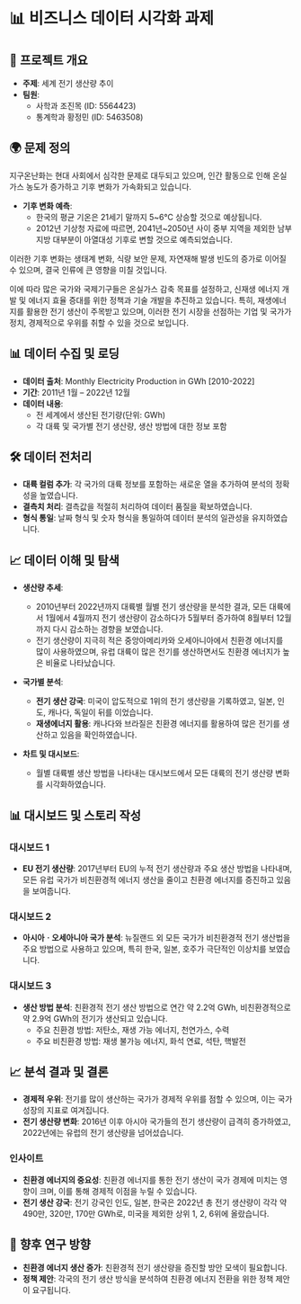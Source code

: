 # 📊 비즈니스 데이터 시각화 과제

## 📖 프로젝트 개요
- **주제**: 세계 전기 생산량 추이
- **팀원**: 
  - 사학과 조진목 (ID: 5564423)
  - 통계학과 황정민 (ID: 5463508)

## 🌍 문제 정의
지구온난화는 현대 사회에서 심각한 문제로 대두되고 있으며, 인간 활동으로 인해 온실가스 농도가 증가하고 기후 변화가 가속화되고 있습니다. 
- **기후 변화 예측**: 
  - 한국의 평균 기온은 21세기 말까지 5~6°C 상승할 것으로 예상됩니다.
  - 2012년 기상청 자료에 따르면, 2041년~2050년 사이 중부 지역을 제외한 남부지방 대부분이 아열대성 기후로 변할 것으로 예측되었습니다.
  
이러한 기후 변화는 생태계 변화, 식량 보안 문제, 자연재해 발생 빈도의 증가로 이어질 수 있으며, 결국 인류에 큰 영향을 미칠 것입니다. 

이에 따라 많은 국가와 국제기구들은 온실가스 감축 목표를 설정하고, 신재생 에너지 개발 및 에너지 효율 증대를 위한 정책과 기술 개발을 추진하고 있습니다. 특히, 재생에너지를 활용한 전기 생산이 주목받고 있으며, 이러한 전기 시장을 선점하는 기업 및 국가가 정치, 경제적으로 우위를 취할 수 있을 것으로 보입니다.

## 📊 데이터 수집 및 로딩
- **데이터 출처**: Monthly Electricity Production in GWh [2010-2022]
- **기간**: 2011년 1월 – 2022년 12월
- **데이터 내용**: 
  - 전 세계에서 생산된 전기량(단위: GWh)
  - 각 대륙 및 국가별 전기 생산량, 생산 방법에 대한 정보 포함

## 🛠️ 데이터 전처리
- **대륙 컬럼 추가**: 각 국가의 대륙 정보를 포함하는 새로운 열을 추가하여 분석의 정확성을 높였습니다.
- **결측치 처리**: 결측값을 적절히 처리하여 데이터 품질을 확보하였습니다.
- **형식 통일**: 날짜 형식 및 숫자 형식을 통일하여 데이터 분석의 일관성을 유지하였습니다.

## 📈 데이터 이해 및 탐색
- **생산량 추세**:
  - 2010년부터 2022년까지 대륙별 월별 전기 생산량을 분석한 결과, 모든 대륙에서 1월에서 4월까지 전기 생산량이 감소하다가 5월부터 증가하여 8월부터 12월까지 다시 감소하는 경향을 보였습니다.
  - 전기 생산량이 지극히 적은 중앙아메리카와 오세아니아에서 친환경 에너지를 많이 사용하였으며, 유럽 대륙이 많은 전기를 생산하면서도 친환경 에너지가 높은 비율로 나타났습니다.

- **국가별 분석**:
  - **전기 생산 강국**: 미국이 압도적으로 1위의 전기 생산량을 기록하였고, 일본, 인도, 캐나다, 독일이 뒤를 이었습니다.
  - **재생에너지 활용**: 캐나다와 브라질은 친환경 에너지를 활용하여 많은 전기를 생산하고 있음을 확인하였습니다.

- **차트 및 대시보드**:
  - 월별 대륙별 생산 방법을 나타내는 대시보드에서 모든 대륙의 전기 생산량 변화를 시각화하였습니다.
  
## 📊 대시보드 및 스토리 작성
### 대시보드 1
- **EU 전기 생산량**: 2017년부터 EU의 누적 전기 생산량과 주요 생산 방법을 나타내며, 모든 유럽 국가가 비친환경적 에너지 생산을 줄이고 친환경 에너지를 증진하고 있음을 보여줍니다.

### 대시보드 2
- **아시아ㆍ오세아니아 국가 분석**: 뉴질랜드 외 모든 국가가 비친환경적 전기 생산법을 주요 방법으로 사용하고 있으며, 특히 한국, 일본, 호주가 극단적인 이상치를 보였습니다.

### 대시보드 3
- **생산 방법 분석**: 친환경적 전기 생산 방법으로 연간 약 2.2억 GWh, 비친환경적으로 약 2.9억 GWh의 전기가 생산되고 있습니다.
  - 주요 친환경 방법: 저탄소, 재생 가능 에너지, 천연가스, 수력
  - 주요 비친환경 방법: 재생 불가능 에너지, 화석 연료, 석탄, 핵발전

## 📈 분석 결과 및 결론
- **경제적 우위**: 전기를 많이 생산하는 국가가 경제적 우위를 점할 수 있으며, 이는 국가 성장의 지표로 여겨집니다. 
- **전기 생산량 변화**: 2016년 이후 아시아 국가들의 전기 생산량이 급격히 증가하였고, 2022년에는 유럽의 전기 생산량을 넘어섰습니다.

### 인사이트
- **친환경 에너지의 중요성**: 친환경 에너지를 통한 전기 생산이 국가 경제에 미치는 영향이 크며, 이를 통해 경제적 이점을 누릴 수 있습니다.
- **전기 생산 강국**: 전기 강국인 인도, 일본, 한국은 2022년 총 전기 생산량이 각각 약 490만, 320만, 170만 GWh로, 미국을 제외한 상위 1, 2, 6위에 올랐습니다.

## 📅 향후 연구 방향
- **친환경 에너지 생산 증가**: 친환경적 전기 생산량을 증진할 방안 모색이 필요합니다.
- **정책 제안**: 각국의 전기 생산 방식을 분석하여 친환경 에너지 전환을 위한 정책 제안이 요구됩니다.
